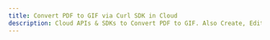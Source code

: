 ---title: Convert PDF to GIF via Curl SDK in Clouddescription: Cloud APIs & SDKs to Convert PDF to GIF. Also Create, Edit & Render Microsoft Word & OpenOffice documents in the Cloud.---